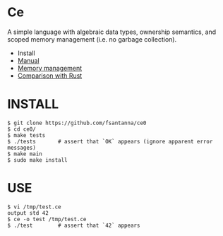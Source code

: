 # Ce

A simple language with algebraic data types, ownership semantics, and scoped
memory management (i.e. no garbage collection).

- Install
- [Manual](manual.md)
- [Memory management](memory.md)
- [Comparison with Rust](rust.md)

# INSTALL

```
$ git clone https://github.com/fsantanna/ce0
$ cd ce0/
$ make tests
$ ./tests       # assert that `OK` appears (ignore apparent error messages)
$ make main
$ sudo make install
```

# USE

```
$ vi /tmp/test.ce
output std 42
$ ce -o test /tmp/test.ce
$ ./test        # assert that `42` appears
```
